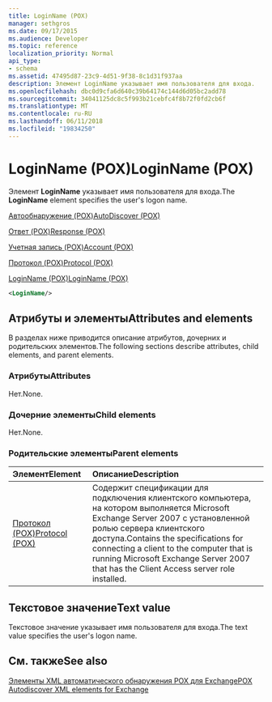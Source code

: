 ```yaml
---
title: LoginName (POX)
manager: sethgros
ms.date: 09/17/2015
ms.audience: Developer
ms.topic: reference
localization_priority: Normal
api_type:
- schema
ms.assetid: 47495d87-23c9-4d51-9f38-8c1d31f937aa
description: Элемент LoginName указывает имя пользователя для входа.
ms.openlocfilehash: dbc0d9cfa6d640c39b64174c144d6d05bc2add78
ms.sourcegitcommit: 34041125dc8c5f993b21cebfc4f8b72f0fd2cb6f
ms.translationtype: MT
ms.contentlocale: ru-RU
ms.lasthandoff: 06/11/2018
ms.locfileid: "19834250"
---
```

# <a name="loginname-pox"></a><span data-ttu-id="0e0d6-103">LoginName (POX)</span><span class="sxs-lookup"><span data-stu-id="0e0d6-103">LoginName (POX)</span></span>

<span data-ttu-id="0e0d6-104">Элемент **LoginName** указывает имя пользователя для входа.</span><span class="sxs-lookup"><span data-stu-id="0e0d6-104">The **LoginName** element specifies the user's logon name.</span></span> 
  
[<span data-ttu-id="0e0d6-105">Автообнаружение (POX)</span><span class="sxs-lookup"><span data-stu-id="0e0d6-105">AutoDiscover (POX)</span></span>](autodiscover-pox.md)
  
[<span data-ttu-id="0e0d6-106">Ответ (POX)</span><span class="sxs-lookup"><span data-stu-id="0e0d6-106">Response (POX)</span></span>](response-pox.md)
  
[<span data-ttu-id="0e0d6-107">Учетная запись (POX)</span><span class="sxs-lookup"><span data-stu-id="0e0d6-107">Account (POX)</span></span>](account-pox.md)
  
[<span data-ttu-id="0e0d6-108">Протокол (POX)</span><span class="sxs-lookup"><span data-stu-id="0e0d6-108">Protocol (POX)</span></span>](protocol-pox.md)
  
[<span data-ttu-id="0e0d6-109">LoginName (POX)</span><span class="sxs-lookup"><span data-stu-id="0e0d6-109">LoginName (POX)</span></span>](loginname-pox.md)
  
```xml
<LoginName/>
```

## <a name="attributes-and-elements"></a><span data-ttu-id="0e0d6-110">Атрибуты и элементы</span><span class="sxs-lookup"><span data-stu-id="0e0d6-110">Attributes and elements</span></span>

<span data-ttu-id="0e0d6-111">В разделах ниже приводится описание атрибутов, дочерних и родительских элементов.</span><span class="sxs-lookup"><span data-stu-id="0e0d6-111">The following sections describe attributes, child elements, and parent elements.</span></span>
  
### <a name="attributes"></a><span data-ttu-id="0e0d6-112">Атрибуты</span><span class="sxs-lookup"><span data-stu-id="0e0d6-112">Attributes</span></span>

<span data-ttu-id="0e0d6-113">Нет.</span><span class="sxs-lookup"><span data-stu-id="0e0d6-113">None.</span></span>
  
### <a name="child-elements"></a><span data-ttu-id="0e0d6-114">Дочерние элементы</span><span class="sxs-lookup"><span data-stu-id="0e0d6-114">Child elements</span></span>

<span data-ttu-id="0e0d6-115">Нет.</span><span class="sxs-lookup"><span data-stu-id="0e0d6-115">None.</span></span>
  
### <a name="parent-elements"></a><span data-ttu-id="0e0d6-116">Родительские элементы</span><span class="sxs-lookup"><span data-stu-id="0e0d6-116">Parent elements</span></span>

|<span data-ttu-id="0e0d6-117">**Элемент**</span><span class="sxs-lookup"><span data-stu-id="0e0d6-117">**Element**</span></span>|<span data-ttu-id="0e0d6-118">**Описание**</span><span class="sxs-lookup"><span data-stu-id="0e0d6-118">**Description**</span></span>|
|:-----|:-----|
|[<span data-ttu-id="0e0d6-119">Протокол (POX)</span><span class="sxs-lookup"><span data-stu-id="0e0d6-119">Protocol (POX)</span></span>](protocol-pox.md) <br/> |<span data-ttu-id="0e0d6-120">Содержит спецификации для подключения клиентского компьютера, на котором выполняется Microsoft Exchange Server 2007 с установленной ролью сервера клиентского доступа.</span><span class="sxs-lookup"><span data-stu-id="0e0d6-120">Contains the specifications for connecting a client to the computer that is running Microsoft Exchange Server 2007 that has the Client Access server role installed.</span></span>  <br/> |
   
## <a name="text-value"></a><span data-ttu-id="0e0d6-121">Текстовое значение</span><span class="sxs-lookup"><span data-stu-id="0e0d6-121">Text value</span></span>

<span data-ttu-id="0e0d6-122">Текстовое значение указывает имя пользователя для входа.</span><span class="sxs-lookup"><span data-stu-id="0e0d6-122">The text value specifies the user's logon name.</span></span>
  
## <a name="see-also"></a><span data-ttu-id="0e0d6-123">См. также</span><span class="sxs-lookup"><span data-stu-id="0e0d6-123">See also</span></span>



[<span data-ttu-id="0e0d6-124">Элементы XML автоматического обнаружения POX для Exchange</span><span class="sxs-lookup"><span data-stu-id="0e0d6-124">POX Autodiscover XML elements for Exchange</span></span>](pox-autodiscover-xml-elements-for-exchange.md)

